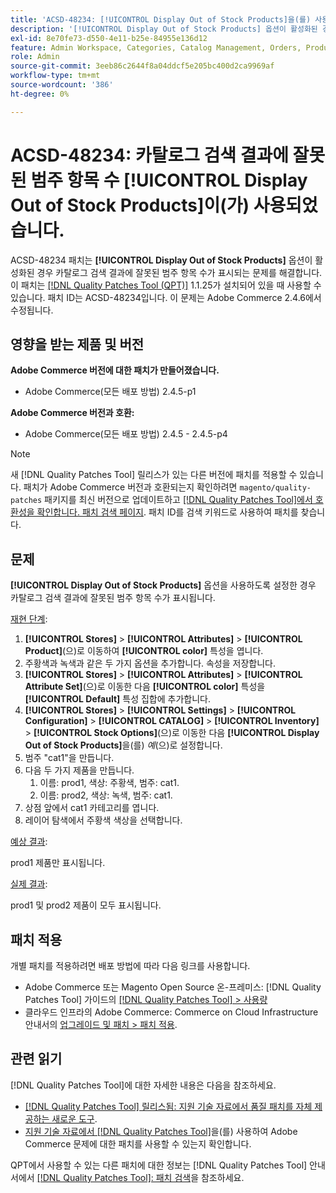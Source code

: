 ```yaml
---
title: 'ACSD-48234: [!UICONTROL Display Out of Stock Products]을(를) 사용하도록 설정한 경우 카탈로그 검색 결과 범주 항목 개수가 잘못됨'
description: '[!UICONTROL Display Out of Stock Products] 옵션이 활성화된 경우 카탈로그 검색 결과에 잘못된 범주 항목 수가 표시되는 Adobe Commerce 문제를 해결하려면 ACSD-48234 패치를 적용하십시오.'
exl-id: 8e70fe73-d550-4e11-b25e-84955e136d12
feature: Admin Workspace, Categories, Catalog Management, Orders, Products, Search
role: Admin
source-git-commit: 3eeb86c2644f8a04ddcf5e205bc400d2ca9969af
workflow-type: tm+mt
source-wordcount: '386'
ht-degree: 0%

---
```


# ACSD-48234: 카탈로그 검색 결과에 잘못된 범주 항목 수 **[!UICONTROL Display Out of Stock Products]**&#x200B;이(가) 사용되었습니다.

ACSD-48234 패치는 **[!UICONTROL Display Out of Stock Products]** 옵션이 활성화된 경우 카탈로그 검색 결과에 잘못된 범주 항목 수가 표시되는 문제를 해결합니다. 이 패치는 [[!DNL Quality Patches Tool (QPT)]](/help/announcements/adobe-commerce-announcements/magento-quality-patches-released-new-tool-to-self-serve-quality-patches.md) 1.1.25가 설치되어 있을 때 사용할 수 있습니다. 패치 ID는 ACSD-48234입니다. 이 문제는 Adobe Commerce 2.4.6에서 수정됩니다.


## 영향을 받는 제품 및 버전

**Adobe Commerce 버전에 대한 패치가 만들어졌습니다.**
* Adobe Commerce(모든 배포 방법) 2.4.5-p1

**Adobe Commerce 버전과 호환:**
* Adobe Commerce(모든 배포 방법) 2.4.5 - 2.4.5-p4

>[!NOTE]
>
>새 [!DNL Quality Patches Tool] 릴리스가 있는 다른 버전에 패치를 적용할 수 있습니다. 패치가 Adobe Commerce 버전과 호환되는지 확인하려면 `magento/quality-patches` 패키지를 최신 버전으로 업데이트하고 [[!DNL Quality Patches Tool]에서 호환성을 확인합니다. 패치 검색 페이지](https://experienceleague.adobe.com/tools/commerce-quality-patches/index.html). 패치 ID를 검색 키워드로 사용하여 패치를 찾습니다.

## 문제

**[!UICONTROL Display Out of Stock Products]** 옵션을 사용하도록 설정한 경우 카탈로그 검색 결과에 잘못된 범주 항목 수가 표시됩니다.

<u>재현 단계</u>:

1. **[!UICONTROL Stores]** > **[!UICONTROL Attributes]** > **[!UICONTROL Product]**(으)로 이동하여 **[!UICONTROL color]** 특성을 엽니다.
1. 주황색과 녹색과 같은 두 가지 옵션을 추가합니다. 속성을 저장합니다.
1. **[!UICONTROL Stores]** > **[!UICONTROL Attributes]** > **[!UICONTROL Attribute Set]**(으)로 이동한 다음 **[!UICONTROL color]** 특성을 **[!UICONTROL Default]** 특성 집합에 추가합니다.
1. **[!UICONTROL Stores]** > **[!UICONTROL Settings]** > **[!UICONTROL Configuration]** > **[!UICONTROL CATALOG]** > **[!UICONTROL Inventory]** > **[!UICONTROL Stock Options]**(으)로 이동한 다음 **[!UICONTROL Display Out of Stock Products]**&#x200B;을(를) _예_(으)로 설정합니다.
1. 범주 &quot;cat1&quot;을 만듭니다.
1. 다음 두 가지 제품을 만듭니다.
   1. 이름: prod1, 색상: 주황색, 범주: cat1.
   1. 이름: prod2, 색상: 녹색, 범주: cat1.
1. 상점 앞에서 cat1 카테고리를 엽니다.
1. 레이어 탐색에서 주황색 색상을 선택합니다.

<u>예상 결과</u>:

prod1 제품만 표시됩니다.

<u>실제 결과</u>:

prod1 및 prod2 제품이 모두 표시됩니다.

## 패치 적용

개별 패치를 적용하려면 배포 방법에 따라 다음 링크를 사용합니다.

* Adobe Commerce 또는 Magento Open Source 온-프레미스: [!DNL Quality Patches Tool] 가이드의 [[!DNL Quality Patches Tool] > 사용량](https://experienceleague.adobe.com/docs/commerce-operations/tools/quality-patches-tool/usage.html)
* 클라우드 인프라의 Adobe Commerce: Commerce on Cloud Infrastructure 안내서의 [업그레이드 및 패치 > 패치 적용](https://experienceleague.adobe.com/docs/commerce-cloud-service/user-guide/develop/upgrade/apply-patches.html).

## 관련 읽기

[!DNL Quality Patches Tool]에 대한 자세한 내용은 다음을 참조하세요.

* [[!DNL Quality Patches Tool] 릴리스됨: 지원 기술 자료에서 품질 패치를 자체 제공하는 새로운 도구](/help/announcements/adobe-commerce-announcements/magento-quality-patches-released-new-tool-to-self-serve-quality-patches.md).
* [지원 기술 자료에서  [!DNL Quality Patches Tool]](/help/support-tools/patches-available-in-qpt-tool/check-patch-for-magento-issue-with-magento-quality-patches.md)을(를) 사용하여 Adobe Commerce 문제에 대한 패치를 사용할 수 있는지 확인합니다.

QPT에서 사용할 수 있는 다른 패치에 대한 정보는 [!DNL Quality Patches Tool] 안내서에서 [[!DNL Quality Patches Tool]: 패치 검색](https://experienceleague.adobe.com/tools/commerce-quality-patches/index.html)을 참조하세요.
